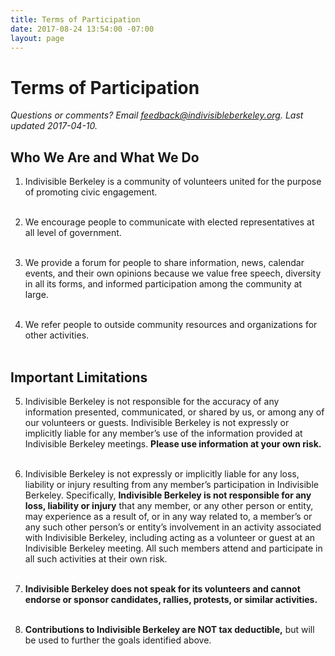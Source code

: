 ```yaml
---
title: Terms of Participation
date: 2017-08-24 13:54:00 -07:00
layout: page
---
```


# Terms of Participation

*Questions or comments?  Email [feedback@indivisibleberkeley.org][feedback].  Last updated 2017-04-10.*



## Who We Are and What We Do

1. Indivisible Berkeley is a community of volunteers united for the purpose of promoting civic engagement.<br><br>

2. We encourage people to communicate with elected representatives at all level of government.<br><br>

3. We provide a forum for people to share information, news, calendar events, and their own opinions because we value free speech, diversity in all its forms, and informed participation among the community at large.<br><br>

4. We refer people to outside community resources and organizations for other activities.<br><br>

## Important Limitations

5. Indivisible Berkeley is not responsible for the accuracy of any information presented, communicated, or shared by us, or among any of our volunteers or guests.  Indivisible Berkeley is not expressly or implicitly liable for any member’s use of the information provided at Indivisible Berkeley meetings.  **Please use information at your own risk.**<br><br>

6. Indivisible Berkeley is not expressly or implicitly liable for any loss, liability or injury resulting from any member’s participation in Indivisible Berkeley.  Specifically, **Indivisible Berkeley is not responsible for any loss, liability or injury** that any member, or any other person or entity, may experience as a result of, or in any way related to, a member’s or any such other person’s or entity’s involvement in an activity associated with Indivisible Berkeley, including acting as a volunteer or guest at an Indivisible Berkeley meeting. All such members attend and participate in all such activities at their own risk.<br><br>

7. **Indivisible Berkeley does not speak for its volunteers and cannot endorse or sponsor candidates, rallies, protests, or similar activities.** <br><br>

8. **Contributions to Indivisible Berkeley are NOT tax deductible,** but will be used to further the goals identified above.

[feedback]: mailto:feedback@indivisibleberkeley.org